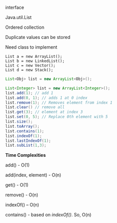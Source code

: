 interface

Java.util.List

Ordered collection

Duplicate values can be stored

Need class to implement

```
List a = new ArrayList();
List b = new LinkedList();
List c = new Vector(); 
List d = new Stack();
```

```java
List<Obj> list = new ArrayList<Obj>();
```

```java
List<Integer> list = new ArrayList<Integer>(); 
list.add(1); // add 1
list.add(0, 1); // adds 1 at 0 index 
list.remove(1); // Removes element from index 1 
list.clear() // remove all
list.get(3); // element at index 3 
list.set(0, 5); // Replace 0th element with 5 
list.size();
list.toArray();
list.contains(1);
list.indexOf(1);
list.lastIndexOf(1);
list.subList(1,3);
```

**Time Complexities**

add() - O(1)

add(index, element) - O(n)

get() - O(1)

remove() - O(n)

indexOf() – O(n)

contains() - based on *indexOf()*. So, O(n)